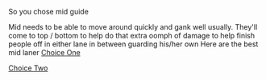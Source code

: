 So you chose mid guide

Mid needs to be able to move around quickly and gank well usually. They'll come to top / bottom to help do that extra oomph of damage to help finish people off in either lane in between guarding his/her own
Here are the best mid laner
[Choice One](doinb.md)

[Choice Two](Faker.md)